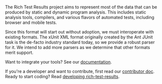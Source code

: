 The Rich Test Results project aims to represent most of the data that can be
produced by static and dynamic program analysis. This includes static analysis
tools, compilers, and various flavors of automated tests, including browser and
mobile tests.

Since this format will start out without adoption, we must interoperate with
existing formats. The xUnit XML format originally created by the Ant JUnit task
is the de-facto industry standard today, so we provide a robust parser for it.
We intend to add more parsers as we determine that other formats merit support.

Want to integrate your tools? See our [documentation][].

If you're a developer and want to contribute, first read our
[contributor doc][]. Ready to start coding?
Read [developing rich-test-results][].

[documentation]: http://google.github.io/rich-test-results/
[contributor doc]: CONTRIBUTING.md 
[developing rich-test-results]: HOWTO.md
